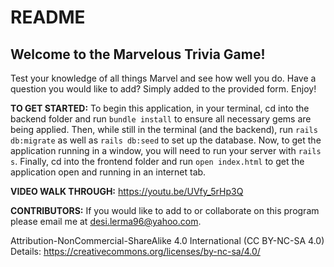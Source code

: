 # README

## Welcome to the Marvelous Trivia Game!

Test your knowledge of all things Marvel and see how well you do. Have a question you would like to add? Simply added to the provided form. Enjoy!


**TO GET STARTED:** 
To begin this application, in your terminal, cd into the backend folder and run `bundle install` to ensure all necessary gems are being applied. Then, while still in the terminal (and the backend), run `rails db:migrate` as well as `rails db:seed` to set up the database. Now, to get the application running in a window, you will need to run your server with `rails s`. Finally, cd into the frontend folder and run `open index.html` to get the application open and running in an internet tab.

**VIDEO WALK THROUGH:** 
https://youtu.be/UVfy_5rHp3Q

**CONTRIBUTORS:** If you would like to add to or collaborate on this program please email me at desi.lerma96@yahoo.com.

Attribution-NonCommercial-ShareAlike 4.0 International (CC BY-NC-SA 4.0) Details: https://creativecommons.org/licenses/by-nc-sa/4.0/
